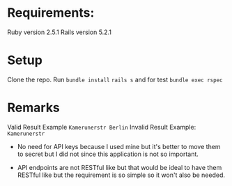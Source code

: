 # Requirements:

Ruby version 2.5.1
Rails version 5.2.1


# Setup

Clone the repo.
Run `bundle install`
`rails s`
and for test
`bundle exec rspec`

# Remarks

Valid Result Example `Kamerunerstr Berlin`
Invalid Result Example: `Kamerunerstr`

- No need for API keys because I used mine but it's better to move them to secret but I did not since this application is not so important.

- API endpoints are not RESTful like but that would be ideal to have them RESTful like but the requirement is so simple so it won't also be needed.
